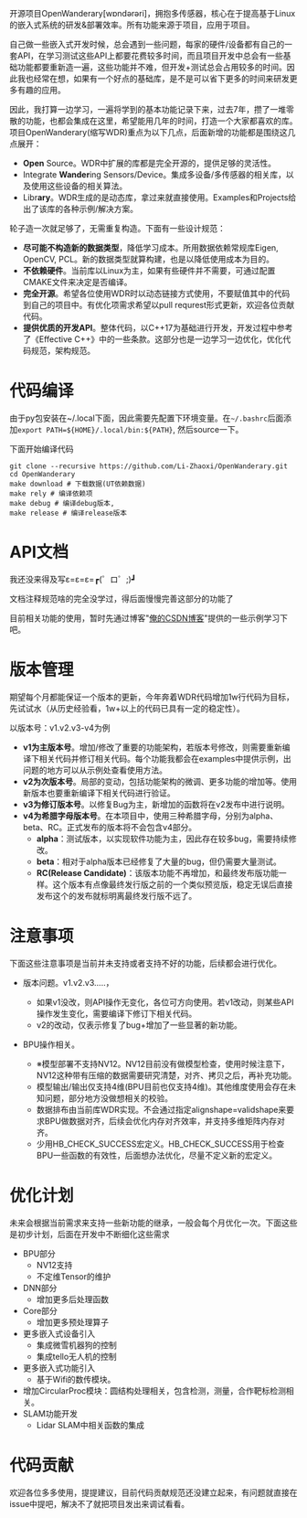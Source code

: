 
开源项目OpenWanderary[wɒndərəri]，拥抱多传感器，核心在于提高基于Linux的嵌入式系统的研发&部署效率。所有功能来源于项目，应用于项目。

自己做一些嵌入式开发时候，总会遇到一些问题，每家的硬件/设备都有自己的一套API，在学习测试这些API上都要花费较多时间，而且项目开发中总会有一些基础功能都要重新造一遍，这些功能并不难，但开发+测试总会占用较多的时间。因此我也经常在想，如果有一个好点的基础库，是不是可以省下更多的时间来研发更多有趣的应用。

因此，我打算一边学习，一遍将学到的基本功能记录下来，过去7年，攒了一堆零散的功能，也都会集成在这里，希望能用几年的时间，打造一个大家都喜欢的库。项目OpenWanderary(缩写WDR)重点为以下几点，后面新增的功能都是围绕这几点展开：
- **Open** Source。WDR中扩展的库都是完全开源的，提供足够的灵活性。
- Integrate **Wander**ing Sensors/Device。集成多设备/多传感器的相关库，以及使用这些设备的相关算法。
- Libr**ary**。WDR生成的是动态库，拿过来就直接使用。Examples和Projects给出了该库的各种示例/解决方案。

轮子造一次就足够了，无需重复构造。下面有一些设计规范：
- **尽可能不构造新的数据类型**，降低学习成本。所用数据依赖常规库Eigen, OpenCV, PCL。新的数据类型就算构建，也是以降低使用成本为目的。
- **不依赖硬件**。当前库以Linux为主，如果有些硬件并不需要，可通过配置CMAKE文件来决定是否编译。
- **完全开源**。希望各位使用WDR时以动态链接方式使用，不要赋值其中的代码到自己的项目中。有优化项需求希望以pull requrest形式更新，欢迎各位贡献代码。
- **提供优质的开发API**。整体代码，以C++17为基础进行开发，开发过程中参考了《Effective C++》中的一些条款。这部分也是一边学习一边优化，优化代码规范，架构规范。


# 代码编译

由于py包安装在~/.local下面，因此需要先配置下环境变量。在`~/.bashrc`后面添加`export PATH=${HOME}/.local/bin:${PATH}`, 然后source一下。

下面开始编译代码
```
git clone --recursive https://github.com/Li-Zhaoxi/OpenWanderary.git
cd OpenWanderary
make download # 下载数据(UT依赖数据)
make rely # 编译依赖项
make debug # 编译debug版本,
make release # 编译release版本
```



# API文档

我还没来得及写ε=ε=ε=┏(゜ロ゜;)┛

文档注释规范啥的完全没学过，得后面慢慢完善这部分的功能了

目前相关功能的使用，暂时先通过博客"[俺的CSDN博客](https://blog.csdn.net/Zhaoxi_Li?type=blog)"提供的一些示例学习下吧。


# 版本管理

期望每个月都能保证一个版本的更新，今年奔着WDR代码增加1w行代码为目标，先试试水（从历史经验看，1w+以上的代码已具有一定的稳定性）。

以版本号：v1.v2.v3-v4为例
- **v1为主版本号**。增加/修改了重要的功能架构，若版本号修改，则需要重新编译下相关代码并修订相关代码。每个功能我都会在examples中提供示例，出问题的地方可以从示例处查看使用方法。
- **v2为次版本号**。局部的变动，包括功能架构的微调、更多功能的增加等。使用新版本也要重新编译下相关代码进行验证。
- **v3为修订版本号**。以修复Bug为主，新增加的函数将在v2发布中进行说明。
- **v4为希腊字母版本号**。在本项目中，使用三种希腊字母，分别为alpha、beta、RC。正式发布的版本将不会包含v4部分。
  - **alpha**：测试版本，以实现软件功能为主，因此存在较多bug，需要持续修改。
  - **beta**：相对于alpha版本已经修复了大量的bug，但仍需要大量测试。
  - **RC(Release Candidate)**：该版本功能不再增加，和最终发布版功能一样。这个版本有点像最终发行版之前的一个类似预览版，稳定无误后直接发布这个的发布就标明离最终发行版不远了。

# 注意事项
下面这些注意事项是当前并未支持或者支持不好的功能，后续都会进行优化。

- 版本问题。v1.v2.v3.....，
  - 如果v1没改，则API操作无变化，各位可方向使用。若v1改动，则某些API操作发生变化，需要编译下修订下相关代码。
  - v2的改动，仅表示修复了bug+增加了一些显著的新功能。

- BPU操作相关。
  - ※模型部署不支持NV12。NV12目前没有做模型检查，使用时候注意下，NV12这种带有压缩的数据需要研究清楚，对齐、拷贝之后，再补充功能。
  - 模型输出/输出仅支持4维(BPU目前也仅支持4维)。其他维度使用会存在未知问题，部分地方没做想相关的校验。
  - 数据排布由当前库WDR实现。不会通过指定alignshape=validshape来要求BPU做数据对齐，后续会优化内存对齐效率，并支持多维矩阵内存对齐。
  - 少用HB_CHECK_SUCCESS宏定义。HB_CHECK_SUCCESS用于检查BPU一些函数的有效性，后面想办法优化，尽量不定义新的宏定义。

# 优化计划
未来会根据当前需求来支持一些新功能的继承，一般会每个月优化一次。下面这些是初步计划，后面在开发中不断细化这些需求
- BPU部分
  - NV12支持
  - 不定维Tensor的维护
- DNN部分
  - 增加更多后处理函数
- Core部分
  - 增加更多预处理算子
- 更多嵌入式设备引入
  - 集成微雪机器狗的控制
  - 集成tello无人机的控制
- 更多嵌入式功能引入
  - 基于Wifi的数传模块。
- 增加CircularProc模块：圆结构处理相关，包含检测，测量，合作靶标检测相关。
- SLAM功能开发
  - Lidar SLAM中相关函数的集成

# 代码贡献
欢迎各位多多使用，提提建议，目前代码贡献规范还没建立起来，有问题就直接在issue中提吧，解决不了就把项目发出来调试看看。
